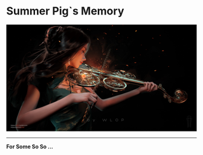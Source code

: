 # Summer Pig`s Memory
![](https://raw.githubusercontent.com/Parantric/picture-bed/main/202208090238940.png)

------

**For Some So So ...**
